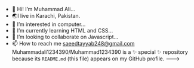 - 👋 Hi! I’m Muhammad Ali...
- 🌏I live in Karachi, Pakistan.
- 👀 I’m interested in computer...
- 🌱 I’m currently learning HTML and CSS...
- 💞️ I’m looking to collaborate on Javascript...
- 📫 How to reach me saeedtayyab248@gmail.com
Muhammadali1234390/Muhammad1234390 is a ✨ special ✨ repository because its `README.md` (this file) appears on my GitHub profile.
--->
